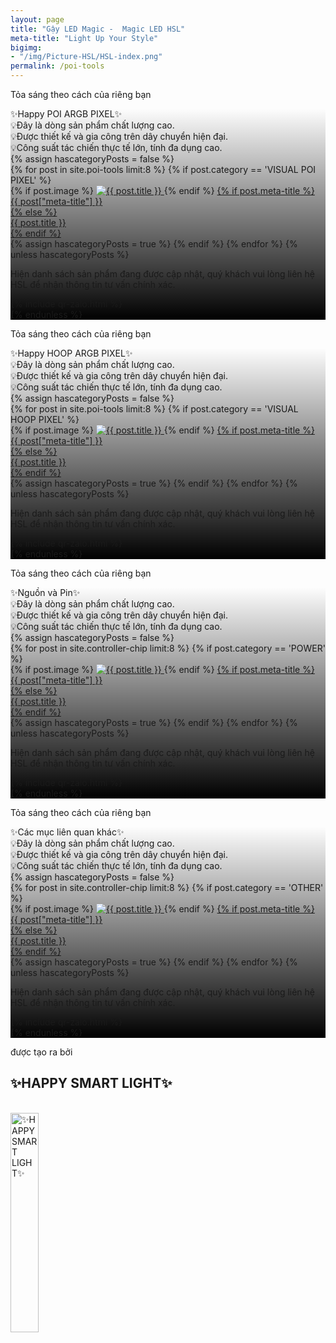 ```yaml
---
layout: page
title: "Gậy LED Magic -  Magic LED HSL"
meta-title: "Light Up Your Style"
bigimg:
- "/img/Picture-HSL/HSL-index.png"
permalink: /poi-tools
---
```


<!-- Layer 1 VISUAL POI PIXEL -->

<div class="gradient-bg">
  <div class="gradient-text">
    <p>Tỏa sáng theo cách của riêng bạn</p>
  </div>
</div>

<div id="visualPoi" class="content-index" style="
      background: 
        linear-gradient(to bottom, rgba(0, 0, 0, 0) 0%, rgba(0, 0, 0, 1) 100%), 
        url('/img/Picture-HSL/HSL-index.png');
      background-size: cover; /* Ảnh nền bao phủ toàn bộ vùng */
      background-position: center; /* Căn giữa ảnh nền */
      background-repeat: no-repeat; /* Không lặp lại ảnh nền */
        ">
  <div class="summary">
    ✨Happy POI ARGB PIXEL✨
  </div>
  <div class="description-content-index-sp">
    💡Đây là dòng sản phẩm chất lượng cao.<br>
    💡Được thiết kế và gia công trên dây chuyển hiện đại. <br>
    💡Công suất tác chiến thực tế lớn, tính đa dụng cao.
  </div>
  {% assign hascategoryPosts = false %}
  <div class="details">
    {% for post in site.poi-tools limit:8 %}
	{% if post.category == 'VISUAL POI PIXEL' %}
    <div class="component">
      {% if post.image %}
      <!-- Ảnh đại diện bài đăng -->
      <a href="{{ post.url | prepend: site.baseurl }}">
        <img src="{{ post.image }}" alt="{{ post.title }}" class="avatar" loading="lazy">
      </a>
      {% endif %}
      <!-- Tiêu đề bài đăng -->
      <a href="{{ post.url | prepend: site.baseurl }}">
        {% if post.meta-title %}
        <div class="component-name">{{ post["meta-title"] }}</div>
        {% else %}
        <div class="component-name">{{ post.title }}</div>
        {% endif %}
      </a>
    </div>
	{% assign hascategoryPosts = true %}
	{% endif %}
    {% endfor %}
	<!-- Report hascategoryPosts -->
	{% unless hascategoryPosts %}
	<div class="text-center">
		<p>Hiện danh sách sản phẩm đang được cập nhật, quý khách vui lòng liên hệ HSL để nhận thông tin tư vấn chính xác.
		</p>
    {% include qr-zalo.html %}
	</div>
	{% endunless %}
  </div>
</div>

<!-- Layer 1 VISUAL HOOP PIXEL -->

<div class="gradient-bg">
  <div class="gradient-text">
    <p>Tỏa sáng theo cách của riêng bạn</p>
  </div>
</div>

<div id="visualHoop" class="content-index" style="
      background: 
        linear-gradient(to bottom, rgba(0, 0, 0, 0) 0%, rgba(0, 0, 0, 1) 100%), 
        url('/img/Picture-HSL/HSL-index.png');
      background-size: cover; /* Ảnh nền bao phủ toàn bộ vùng */
      background-position: center; /* Căn giữa ảnh nền */
      background-repeat: no-repeat; /* Không lặp lại ảnh nền */
        ">
	<div class="summary">
	✨Happy HOOP ARGB PIXEL✨
	</div>
	<div class="description-content-index-sp">
	💡Đây là dòng sản phẩm chất lượng cao.<br>
	💡Được thiết kế và gia công trên dây chuyển hiện đại. <br>
	💡Công suất tác chiến thực tế lớn, tính đa dụng cao.
	</div>
	{% assign hascategoryPosts = false %}
	<div class="details">
    {% for post in site.poi-tools limit:8 %}
	{% if post.category == 'VISUAL HOOP PIXEL' %}
    <div class="component">
      {% if post.image %}
      <!-- Ảnh đại diện bài đăng -->
      <a href="{{ post.url | prepend: site.baseurl }}">
        <img src="{{ post.image }}" alt="{{ post.title }}" class="avatar" loading="lazy">
      </a>
      {% endif %}
      <!-- Tiêu đề bài đăng -->
      <a href="{{ post.url | prepend: site.baseurl }}">
        {% if post.meta-title %}
        <div class="component-name">{{ post["meta-title"] }}</div>
        {% else %}
        <div class="component-name">{{ post.title }}</div>
        {% endif %}
      </a>
    </div>
	{% assign hascategoryPosts = true %}
	{% endif %}
    {% endfor %}
	<!-- Report hascategoryPosts -->
	{% unless hascategoryPosts %}
	<div class="text-center">
		<p>Hiện danh sách sản phẩm đang được cập nhật, quý khách vui lòng liên hệ HSL để nhận thông tin tư vấn chính xác.
		</p>
    {% include qr-zalo.html %}
	</div>
	{% endunless %}
  </div>
</div>

<!-- Layer 1 POWER -->

<div class="gradient-bg">
  <div class="gradient-text">
    <p>Tỏa sáng theo cách của riêng bạn</p>
  </div>
</div>

<div id="power" class="content-index" style="
      background: 
        linear-gradient(to bottom, rgba(0, 0, 0, 0) 0%, rgba(0, 0, 0, 1) 100%), 
        url('/img/Picture-HSL/HSL-index.png');
      background-size: cover; /* Ảnh nền bao phủ toàn bộ vùng */
      background-position: center; /* Căn giữa ảnh nền */
      background-repeat: no-repeat; /* Không lặp lại ảnh nền */
        ">
	<div class="summary">
	✨Nguồn và Pin✨
	</div>
	<div class="description-content-index-sp">
	💡Đây là dòng sản phẩm chất lượng cao.<br>
	💡Được thiết kế và gia công trên dây chuyển hiện đại. <br>
	💡Công suất tác chiến thực tế lớn, tính đa dụng cao.
	</div>
  	{% assign hascategoryPosts = false %}
	<div class="details">
  {% for post in site.controller-chip limit:8 %}
	{% if post.category == 'POWER' %}
    <div class="component">
      {% if post.image %}
      <!-- Ảnh đại diện bài đăng -->
      <a href="{{ post.url | prepend: site.baseurl }}">
        <img src="{{ post.image }}" alt="{{ post.title }}" class="avatar" loading="lazy">
      </a>
      {% endif %}
      <!-- Tiêu đề bài đăng -->
      <a href="{{ post.url | prepend: site.baseurl }}">
        {% if post.meta-title %}
        <div class="component-name">{{ post["meta-title"] }}</div>
        {% else %}
        <div class="component-name">{{ post.title }}</div>
        {% endif %}
      </a>
    </div>
	{% assign hascategoryPosts = true %}
	{% endif %}
    {% endfor %}
	<!-- Report hascategoryPosts -->
	{% unless hascategoryPosts %}
	<div class="text-center">
		<p>Hiện danh sách sản phẩm đang được cập nhật, quý khách vui lòng liên hệ HSL để nhận thông tin tư vấn chính xác.
		</p>
    {% include qr-zalo.html %}
	</div>
	{% endunless %}
  </div>
</div>


<!-- Layer 1 OTHER -->

<div class="gradient-bg">
  <div class="gradient-text">
    <p>Tỏa sáng theo cách của riêng bạn</p>
  </div>
</div>

<div id="other" class="content-index" style="
      background: 
        linear-gradient(to bottom, rgba(0, 0, 0, 0) 0%, rgba(0, 0, 0, 1) 100%), 
        url('/img/Picture-HSL/HSL-index.png');
      background-size: cover; /* Ảnh nền bao phủ toàn bộ vùng */
      background-position: center; /* Căn giữa ảnh nền */
      background-repeat: no-repeat; /* Không lặp lại ảnh nền */
        ">
	<div class="summary">
	✨Các mục liên quan khác✨
	</div>
	<div class="description-content-index-sp">
	💡Đây là dòng sản phẩm chất lượng cao.<br>
	💡Được thiết kế và gia công trên dây chuyển hiện đại. <br>
	💡Công suất tác chiến thực tế lớn, tính đa dụng cao.
	</div>
  	{% assign hascategoryPosts = false %}
	<div class="details">
    {% for post in site.controller-chip limit:8 %}
	{% if post.category == 'OTHER' %}
    <div class="component">
      {% if post.image %}
      <!-- Ảnh đại diện bài đăng -->
      <a href="{{ post.url | prepend: site.baseurl }}">
        <img src="{{ post.image }}" alt="{{ post.title }}" class="avatar" loading="lazy">
      </a>
      {% endif %}
      <!-- Tiêu đề bài đăng -->
      <a href="{{ post.url | prepend: site.baseurl }}">
        {% if post.meta-title %}
        <div class="component-name">{{ post["meta-title"] }}</div>
        {% else %}
        <div class="component-name">{{ post.title }}</div>
        {% endif %}
      </a>
    </div>
	{% assign hascategoryPosts = true %}
	{% endif %}
    {% endfor %}
	<!-- Report hascategoryPosts -->
	{% unless hascategoryPosts %}
	<div class="text-center">
		<p>Hiện danh sách sản phẩm đang được cập nhật, quý khách vui lòng liên hệ HSL để nhận thông tin tư vấn chính xác.
		</p>
    {% include qr-zalo.html %}
	</div>
	{% endunless %}
  </div>
</div>

<!-- Layer 4 -->

<div class="gradient-bg">
  <div class="gradient-text">
    <P>được tạo ra bởi</P><h2>✨HAPPY SMART LIGHT✨</h2>
    <br>
    <div class="text-center">
      <a target="_blank" rel="noopener" href="/" class="project-link" title="✨HAPPY SMART LIGHT✨">
        <img src="{{ site.baseurl }}/img/Picture-HSL/trans_hsl.svg" class="img-rounded" loading="lazy" alt="✨HAPPY SMART LIGHT✨" width="30%" />
      </a>
    </div>
  </div>
</div>


